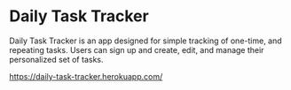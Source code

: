 # Daily Task Tracker
Daily Task Tracker is an app designed for simple tracking of one-time, and repeating tasks. Users can sign up and create, edit, and manage their personalized set of tasks.

https://daily-task-tracker.herokuapp.com/
